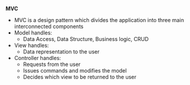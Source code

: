 **MVC**

* MVC is a design pattern which divides the application into three main interconnected components
* Model handles:
  * Data Access, Data Structure, Business logic, CRUD
* View handles:
  * Data representation to the user
* Controller handles:
  * Requests from the user
  * Issues commands and modifies the model
  * Decides which view to be returned to the user